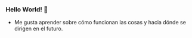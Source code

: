 ### Hello World! 👋
- Me gusta aprender sobre cómo funcionan las cosas y hacia dónde se dirigen en el futuro.
